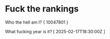 # Fuck the rankings

Who the hell am I?
{ 10047801 }

What fucking year is it?
[ 2025-02-17T18:30:00Z ]
